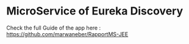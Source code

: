 # MicroService of Eureka Discovery

Check the full Guide of the app here : https://github.com/marwaneber/RapportMS-JEE
